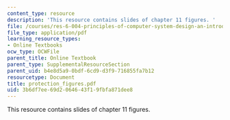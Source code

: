 ```yaml
---
content_type: resource
description: 'This resource contains slides of chapter 11 figures. '
file: /courses/res-6-004-principles-of-computer-system-design-an-introduction-spring-2009/3b6df7ee69d2064643f19fbfa871dee8_protection_figures.pdf
file_type: application/pdf
learning_resource_types:
- Online Textbooks
ocw_type: OCWFile
parent_title: Online Textbook
parent_type: SupplementalResourceSection
parent_uid: b4e8d5a9-0bdf-6cd9-d3f9-716855fa7b12
resourcetype: Document
title: protection_figures.pdf
uid: 3b6df7ee-69d2-0646-43f1-9fbfa871dee8
---
```

This resource contains slides of chapter 11 figures. 

